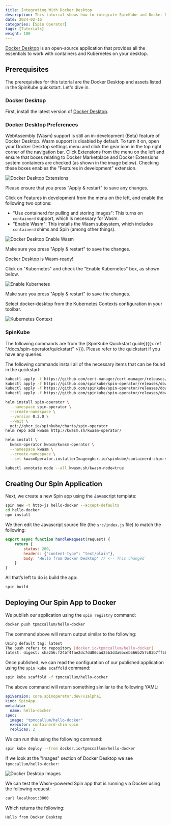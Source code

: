 ```yaml
---
title: Integrating With Docker Desktop
description: This tutorial shows how to integrate SpinKube and Docker Desktop
date: 2024-02-16
categories: [Spin Operator]
tags: [Tutorials]
weight: 100
---
```


[Docker Desktop](https://docs.docker.com/desktop/) is an open-source application that provides all the essentials to work with containers and Kubernetes on your desktop.

## Prerequisites

The prerequisites for this tutorial are the Docker Desktop and assets listed in the SpinKube quickstart. Let's dive in.

### Docker Desktop

First, install the latest version of [Docker Desktop](https://docs.docker.com/desktop/).

### Docker Desktop Preferences

WebAssembly (Wasm) support is still an in-development (Beta) feature of Docker Desktop. Wasm support is disabled by default. To turn it on, open your Docker Desktop settings menu and click the gear icon in the top right corner of the navigation bar. Click Extensions from the menu on the left and ensure that boxes relating to Docker Marketplace and Docker Extensions system containers are checked (as shown in the image below). Checking these boxes enables the "Features in development" extension.

![Docker Desktop Extensions](/docker-desktop-extensions.png)

Please ensure that you press "Apply & restart" to save any changes.

Click on Features in development from the menu on the left, and enable the following two options:

- "Use containerd for pulling and storing images": This turns on `containerd` support, which is necessary for Wasm.
- "Enable Wasm": This installs the Wasm subsystem, which includes `containerd` shims and Spin (among other things).

![Docker Desktop Enable Wasm](/docker-desktop-enable-wasm.png)

Make sure you press "Apply & restart" to save the changes.

Docker Desktop is Wasm-ready!

Click on "Kubernetes" and check the "Enable Kubernetes" box, as shown below.

![Enable Kubernetes](/docker-desktop-enable-kubernetes.png)

Make sure you press "Apply & restart" to save the changes.

Select docker-desktop from the Kubernetes Contexts configuration in your toolbar.

![Kubernetes Context](/docker-desktop-context.png)

### SpinKube

The following commands are from the [SpinKube Quickstart guide]({{< ref "/docs/spin-operator/quickstart" >}}). Please refer to the quickstart if you have any queries.

The following commands install all of the necessary items that can be found in the quickstart:

```bash
kubectl apply -f https://github.com/cert-manager/cert-manager/releases/download/v1.14.3/cert-manager.yaml
kubectl apply -f https://github.com/spinkube/spin-operator/releases/download/v0.2.0/spin-operator.crds.yaml
kubectl apply -f https://github.com/spinkube/spin-operator/releases/download/v0.2.0/spin-operator.runtime-class.yaml
kubectl apply -f https://github.com/spinkube/spin-operator/releases/download/v0.2.0/spin-operator.shim-executor.yaml

helm install spin-operator \
  --namespace spin-operator \
  --create-namespace \
  --version 0.2.0 \
  --wait \
  oci://ghcr.io/spinkube/charts/spin-operator
helm repo add kwasm http://kwasm.sh/kwasm-operator/

helm install \
  kwasm-operator kwasm/kwasm-operator \
  --namespace kwasm \
  --create-namespace \
  --set kwasmOperator.installerImage=ghcr.io/spinkube/containerd-shim-spin/node-installer:v0.15.0

kubectl annotate node --all kwasm.sh/kwasm-node=true
```

## Creating Our Spin Application

Next, we create a new Spin app using the Javascript template:

```bash
spin new -t http-js hello-docker --accept-defaults
cd hello-docker
npm install
```

We then edit the Javascript source file (the `src/index.js` file) to match the following:

```javascript
export async function handleRequest(request) {
    return {
        status: 200,
        headers: {"content-type": "text/plain"},
        body: "Hello from Docker Desktop" // <-- This changed
    }
}
```

All that’s left to do is build the app:

```bash
spin build
```

## Deploying Our Spin App to Docker 

We publish our application using the `spin registry` command:

```bash
docker push tpmccallum/hello-docker
```

The command above will return output similar to the following:

```bash
Using default tag: latest
The push refers to repository [docker.io/tpmccallum/hello-docker]
latest: digest: sha256:f24bf4fae2dc7dd80cad25b3d3a6bceb566b257c03b7ff5b9dd9fe36b05f06e0 size: 695
```

Once published, we can read the configuration of our published application using the `spin kube scaffold` command:

```bash
spin kube scaffold -f tpmccallum/hello-docker
```

The above command will return something similar to the following YAML:

```yaml
apiVersion: core.spinoperator.dev/v1alpha1
kind: SpinApp
metadata:
  name: hello-docker
spec:
  image: "tpmccallum/hello-docker"
  executor: containerd-shim-spin
  replicas: 2
```

We can run this using the following command:

```bash
spin kube deploy --from docker.io/tpmccallum/hello-docker
```

If we look at the "Images" section of Docker Desktop we see `tpmccallum/hello-docker`:

![Docker Desktop Images](/docker-desktop-images.png)

We can test the Wasm-powered Spin app that is running via Docker using the following request:

```bash
curl localhost:3000
```

Which returns the following:

```bash
Hello from Docker Desktop
```

